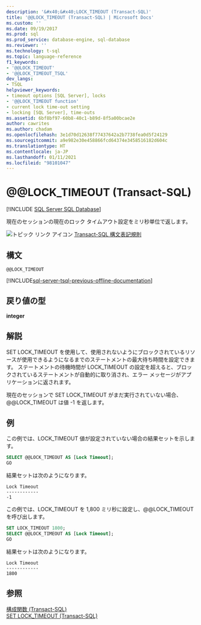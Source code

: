 ```yaml
---
description: '&#x40;&#x40;LOCK_TIMEOUT (Transact-SQL)'
title: '@@LOCK_TIMEOUT (Transact-SQL) | Microsoft Docs'
ms.custom: ''
ms.date: 09/19/2017
ms.prod: sql
ms.prod_service: database-engine, sql-database
ms.reviewer: ''
ms.technology: t-sql
ms.topic: language-reference
f1_keywords:
- '@@LOCK_TIMEOUT'
- '@@LOCK_TIMEOUT_TSQL'
dev_langs:
- TSQL
helpviewer_keywords:
- timeout options [SQL Server], locks
- '@@LOCK_TIMEOUT function'
- current lock time-out setting
- locking [SQL Server], time-outs
ms.assetid: 6bf8bf97-60b8-40c1-b89d-8f5a00bcae2e
author: cawrites
ms.author: chadam
ms.openlocfilehash: 3e1d70d12638f77437642a2b7738fea0d5f24129
ms.sourcegitcommit: a9e982e30e458866fcd64374e3458516182d604c
ms.translationtype: HT
ms.contentlocale: ja-JP
ms.lasthandoff: 01/11/2021
ms.locfileid: "98101047"
---
```

# <a name="x40x40lock_timeout-transact-sql"></a>&#x40;&#x40;LOCK_TIMEOUT (Transact-SQL)
[!INCLUDE [SQL Server SQL Database](../../includes/applies-to-version/sql-asdb.md)]

  現在のセッションの現在のロック タイムアウト設定をミリ秒単位で返します。  
  
 ![トピック リンク アイコン](../../database-engine/configure-windows/media/topic-link.gif "トピック リンク アイコン") [Transact-SQL 構文表記規則](../../t-sql/language-elements/transact-sql-syntax-conventions-transact-sql.md)  
  
## <a name="syntax"></a>構文  
  
```syntaxsql  
@@LOCK_TIMEOUT  
```  
  
[!INCLUDE[sql-server-tsql-previous-offline-documentation](../../includes/sql-server-tsql-previous-offline-documentation.md)]

## <a name="return-types"></a>戻り値の型
 **integer**  
  
## <a name="remarks"></a>解説  
 SET LOCK_TIMEOUT を使用して、使用されないようにブロックされているリソースが使用できるようになるまでのステートメントの最大待ち時間を設定できます。 ステートメントの待機時間が LOCK_TIMEOUT の設定を超えると、ブロックされているステートメントが自動的に取り消され、エラー メッセージがアプリケーションに返されます。  
  
 現在のセッションで SET LOCK_TIMEOUT がまだ実行されていない場合、@@LOCK_TIMEOUT は値 -1 を返します。  
  
## <a name="examples"></a>例  
 この例では、LOCK_TIMEOUT 値が設定されていない場合の結果セットを示します。  
  
```sql  
SELECT @@LOCK_TIMEOUT AS [Lock Timeout];  
GO  
```  
  
 結果セットは次のようになります。  
  
```  
Lock Timeout  
------------  
-1  
```  
  
 この例では、LOCK_TIMEOUT を 1,800 ミリ秒に設定し、@@LOCK_TIMEOUT を呼び出します。  
  
```sql  
SET LOCK_TIMEOUT 1800;  
SELECT @@LOCK_TIMEOUT AS [Lock Timeout];  
GO  
```  
  
 結果セットは次のようになります。  
  
```  
Lock Timeout  
------------  
1800          
```  
  
## <a name="see-also"></a>参照  
 [構成関数 &#40;Transact-SQL&#41;](../../t-sql/functions/configuration-functions-transact-sql.md)   
 [SET LOCK_TIMEOUT &#40;Transact-SQL&#41;](../../t-sql/statements/set-lock-timeout-transact-sql.md)  
  
  

